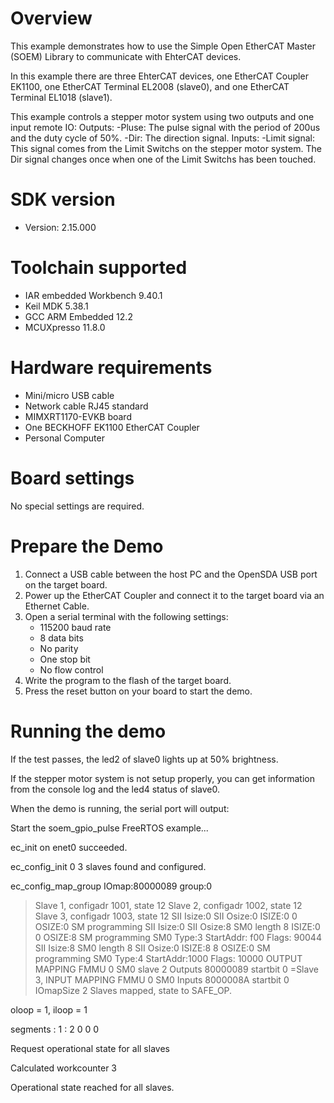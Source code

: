 Overview
========
This example demonstrates how to use the Simple Open EtherCAT Master (SOEM) Library to communicate with EhterCAT devices.

In this example there are three EhterCAT devices, one EtherCAT Coupler EK1100, one EtherCAT Terminal EL2008 (slave0),
and one EtherCAT Terminal EL1018 (slave1).

This example controls a stepper motor system using two outputs and one input remote IO:
  Outputs:
    -Pluse: The pulse signal with the period of 200us and the duty cycle of 50%.
    -Dir:  The direction signal.
  Inputs:
    -Limit signal: This signal comes from the Limit Switchs on the stepper motor system.
     The Dir signal changes once when one of the Limit Switchs has been touched.


SDK version
===========
- Version: 2.15.000

Toolchain supported
===================
- IAR embedded Workbench  9.40.1
- Keil MDK  5.38.1
- GCC ARM Embedded  12.2
- MCUXpresso  11.8.0

Hardware requirements
=====================
- Mini/micro USB cable
- Network cable RJ45 standard
- MIMXRT1170-EVKB board
- One BECKHOFF EK1100 EtherCAT Coupler
- Personal Computer

Board settings
==============
No special settings are required.

Prepare the Demo
================
1.  Connect a USB cable between the host PC and the OpenSDA USB port on the target board.
2.  Power up the EtherCAT Coupler and connect it to the target board via an Ethernet Cable.
3.  Open a serial terminal with the following settings:
    - 115200 baud rate
    - 8 data bits
    - No parity
    - One stop bit
    - No flow control
4.  Write the program to the flash of the target board.
5.  Press the reset button on your board to start the demo.

Running the demo
================
If the test passes, the led2 of slave0 lights up at 50% brightness.

If the stepper motor system is not setup properly, you can get information from
the console log and the led4 status of slave0.

When the demo is running, the serial port will output:


Start the soem_gpio_pulse FreeRTOS example...

ec_init on enet0 succeeded.

ec_config_init 0
3 slaves found and configured.

ec_config_map_group IOmap:80000089 group:0
 >Slave 1, configadr 1001, state 12
 >Slave 2, configadr 1002, state 12
 >Slave 3, configadr 1003, state 12
  SII Isize:0
  SII Osize:0
     ISIZE:0 0 OSIZE:0
  SM programming
  SII Isize:0
  SII Osize:8
    SM0 length 8
     ISIZE:0 0 OSIZE:8
  SM programming
    SM0 Type:3 StartAddr: f00 Flags:   90044
  SII Isize:8
    SM0 length 8
  SII Osize:0
     ISIZE:8 8 OSIZE:0
  SM programming
    SM0 Type:4 StartAddr:1000 Flags:   10000
  OUTPUT MAPPING
    FMMU 0
      SM0
    slave 2 Outputs 80000089 startbit 0
 =Slave 3, INPUT MAPPING
    FMMU 0
      SM0
    Inputs 8000008A startbit 0
IOmapSize 2
Slaves mapped, state to SAFE_OP.

oloop = 1, iloop = 1

segments : 1 : 2 0 0 0

Request operational state for all slaves

Calculated workcounter 3

Operational state reached for all slaves.

